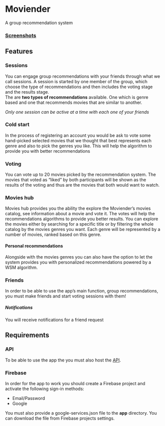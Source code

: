 # Moviender
A group recommendation system

### [Screenshots](https://imgur.com/a/k5NtIkB)
## Features
### Sessions
You can engage group recommendations with your friends through what we call sessions. A session is started by one member of the group, which choose the type of recommendations and then includes the voting stage and the results stage.  
The are **two types of recommendations** available. One which is genre based and one that recommends movies that are similar to another.

*Only one session can be active at a time with each one of your friends*
### Cold start
In the process of registering an account you would be ask to vote some hand-picked selected movies that we thought that best represents each genre and also to pick the genres you like. This will help the algorithm to provide you with better recommendations
### Voting
You can vote up to 20 movies picked by the recommendation system. The movies that voted as “liked” by both participants will be shown as the results of the voting and thus are the movies that both would want to watch.
### Movies hub
Movies hub provides you the ability the explore the Moviender’s movies catalog, see information about a movie and vote it. The votes will help the recommendations algorithms to provide you better results.
You can explore the movies either by searching for a specific title or by filtering the whole catalog by the movies genres you want. Each genre will be represented by a number of movies, ranked based on this genre.
#### Personal recommendations
Alongside with the movies genres you can also have the option to let the system provides you with personalized recommendations powered by a WSM algorithm.
### Friends
In order to be able to use the app’s main function, group recommendations, you must make friends and start voting sessions with them!
##### Notifications
You will receive notifications for a friend request

## Requirements
### API
To be able to use the app the you must also host the [API](https://github.com/Moviender/Moviender-API).
### Firebase
In order for the app to work you should create a Firebase project and activate the following sign-in methods:
- Email/Password
- Google

You must also provide a google-services.json file to the **app** directory. You can download the file from Firebase projects settings.
